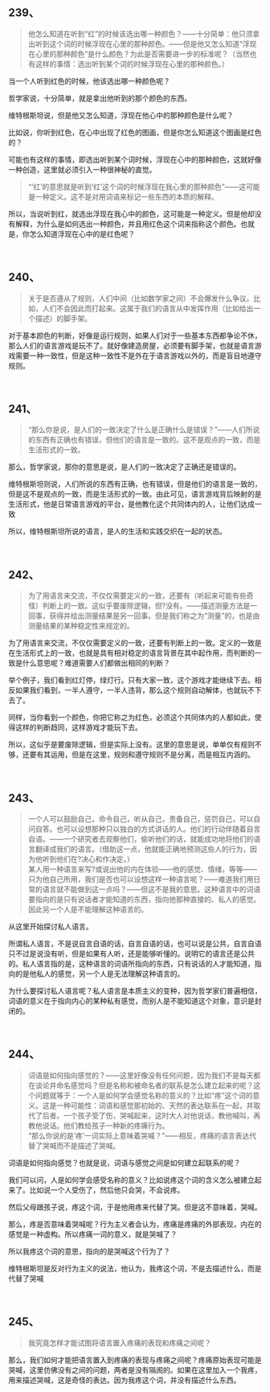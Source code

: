 <h2>239、</h2><blockquote data-pid="n5SgOpHp">他怎么知道在听到“红”的时候该选出哪一种颜色？——十分简单：他只须拿出听到这个词的时候浮现在心里的那种颜色。——但是他又怎么知道“浮现在心里的那种颜色”是什么颜色？为此是否需要进一步的标准呢？（当然也有这样的事情：选出听到某个词的时候浮现在心里的那种颜色。）</blockquote><p data-pid="b9VSAi5f">当一个人听到红色的时候，他该选出哪一种颜色呢？</p><p data-pid="3Hqw4Lu7">哲学家说，十分简单，就是拿出他听到的那个颜色的东西。</p><p data-pid="GaEIjKTF">维特根斯坦说，但是他又怎么知道，浮现在他心中的那种颜色是什么呢？</p><p data-pid="svOYT1lI">比如说，你听到红色，在心中出现了红色的图画，但是你怎么知道这个图画是红色的？</p><p data-pid="cI5qMIPE">可能也有这样的事情，即选出听到某个词时候，浮现在心中的那种颜色，这就好像一种创造，这里就必须引入一种很神秘的直觉。</p><blockquote data-pid="jCaoXml4">“‘红’的意思就是听到‘红’这个词的时候浮现在我心里的那种颜色”——这可能是一种定义。这不是对用词语来标记一些东西的本质的解释。</blockquote><p data-pid="IWv-ll9z">所以，当说听到红，就选出浮现在我心中的颜色，这可能是一种定义。但是他却没有解释，为什么是如何选出一种颜色，并且用红色这个词来指称这个颜色。也就是，你怎么知道浮现在心中的是红色呢？</p><p><br></p><h2>240、</h2><blockquote data-pid="sclpExlU">关于是否遵从了规则，人们中间（比如数学家之间）不会爆发什么争议。比如，人们不会因此而打起来。这属于我们的语言从中发挥作用（比如给出一个描述）的脚手架。</blockquote><p data-pid="U1e1HbtL">对于基本颜色的判断，好像是运行规则，如果人们对于一些基本东西都争论不休，那么人们的语言游戏是玩不了。就好像建造房屋，必须要有脚手架，也就是语言游戏需要一种一致性，但是这种一致性不是外在于语言游戏以外的，而是盲目地遵守规则。</p><p><br></p><h2>241、</h2><blockquote data-pid="_QYPfq7C">“那么你是说，是人们的一致决定了什么是正确什么是错误？”——人们所说的东西有正确也有错误，但他们的语言是一致的。这不是观点的一致，而是生活形式的一致。</blockquote><p data-pid="63LC6hDr">那么，哲学家说，那你的意思是说，是人们的一致决定了正确还是错误的。</p><p data-pid="X09Y2M_W">维特根斯坦则说，人们所说的东西有正确，也有错误，但是他们的语言是一致的，但是这不是观点的一致，而是生活形式的一致。由此可见，语言游戏背后映射的是生活形式，他是日常语言游戏的平台，是他教化这个共同体内的人，让他们达成一致</p><p data-pid="eGkyXC-F">所以，维特根斯坦所说的语言，是人的生活和实践交织在一起的状态。</p><p><br></p><h2>242、</h2><blockquote data-pid="xbWuzwDr">为了用语言来交流，不仅仅需要定义的一致，还要有（听起来可能有些奇怪）判断上的一致。这似乎要废除逻辑，但?没有。——描述测量方法是一回事，获得并给出测量结果是另一回事。但是我们称之为“测量”的，也是由测量结果的某种稳定性来规定的。</blockquote><p data-pid="QSkO3InI">为了用语言来交流，不仅仅需要定义的一致，还要有判断上的一致。定义的一致是在生活形式上的一致，也就是具有相对稳定的语言背景在其中起作用，而判断的一致是什么意思呢？难道需要人们都做出相同的判断？</p><p data-pid="z5bipy3j">举个例子，我们看到红灯停，绿灯行。只有大家一致，这个游戏才能继续下去。相反如果我们看到，一半人遵守，一半人违背，那么这个规则自动解体，也就玩不下去了。</p><p data-pid="frSyD2oa">同样，当你看到一个颜色，你把它称之为红色，必须这个共同体内的人都如此，使得这样的判断趋同，这样游戏才能玩下去。</p><p data-pid="2tSwBQFQ">所以，这似乎是要废除逻辑，但是实际上没有。这里的意思是说，单单仅有规则不够，还要有其运用，但是在这里，规则和遵守规则不是分离，而是相互内涵的。</p><p><br></p><h2>243、</h2><blockquote data-pid="PNW8wHX_">一个人可以鼓励自己，命令自己，听从自己，责备自己，惩罚自己，可以自问自答。也可以设想那种只以独白的方式讲话的人。他们的行动伴随着自言自语。——一个研究者去观察他们，偷听他们的话，就能成功地将他们的语言翻译成我们的语言。（借助这一点，他就能正确地预测这些人的行为，因为他听到他们在?决心和作决定。）<br>某人用一种语言来写?或说出他的内在体验——他的感觉、情绪，等等——只为他自己所用，我们是否也可以设想这样一种语言呢？——难道我们用日常的语言就不能做到这一点吗？——但这不是我的意思。这种语言中的词语要指向的是只有说话者才能知道的东西，指向他那种直接的、私人的感觉。因此另一个人是不能理解这种语言的。</blockquote><p data-pid="zl-KtyxO">从这里开始探讨私人语言。</p><p data-pid="S-qH5TXp">所谓私人语言，不是说自言自语的话，自言自语的话，也可以说是公共，自言自语只不过是说没有听，但是如果有人听，还是能够听懂的。说明它的语言还是公共的。私人语言指的是，这种语言的词语所指向的东西，只有说话的人才能知道，指向的是他私人的感觉，另一个人是无法理解这种语言的。</p><p data-pid="R_CMrJDp">为什么要探讨私人语言呢？私人语言是本质主义的变种，因为哲学家们普遍相信，词语的意义在于指向内心的某种私有感觉，而别人是不能知道这个对象，意识是封闭的。</p><p><br></p><h2>244、</h2><blockquote data-pid="i94fgojU">词语是如何指向感觉的？——这里好像没有任何问题，因为我们不是每天都在谈论并命名感觉吗？但是名称和被命名者的联系是怎么建立起来的呢？这个问题就等于：一个人是如何学会感觉名称的意义的？比如“疼”这个词的意义。这是一种可能性：词语和感觉那初始的、天然的表达联系在一起，并取代了后者。一个孩子受了伤，哭喊起来，这时大人对他说话，教他喊叫，再教他说话。他们教给孩子一种新的疼痛行为。<br>“那么你说的是‘疼’一词实际上意味着哭喊？”——相反，疼痛的语言表达代替了哭喊而不是描述了哭喊。</blockquote><p data-pid="1XtePAqS">词语是如何指向感觉？也就是说，词语与感觉之间是如何建立起联系的呢？</p><p data-pid="BdLa6XgW">我们可以问，人是如何学会感受名称的意义？比如说疼这个词的含义怎么被建立起来了。比如说一个人受伤了，然后他只会哭，不会说疼。</p><p data-pid="Wa1iZ62A">然后父母跟孩子说，疼这个词，于是他用疼来代替了哭。但是这不意味着，哭喊。</p><p data-pid="EWlWeWWK">那么，疼是否意味着哭喊呢？行为主义者会认为，疼痛是疼痛的外部表现，内在的感觉是一种虚构。所以疼痛一词的意义，就是哭喊了？</p><p data-pid="YCfqYR7e">所以我疼这个词的意思，指向的是哭喊这个行为了？</p><p data-pid="hYYnF5SS">维特根斯坦是反对行为主义的说法，他认为，我疼这个词，不是去描述什么，而是代替了哭喊</p><p><br></p><h2>245、</h2><blockquote data-pid="a39tTKqn">我究竟怎样才能试图将语言置入疼痛的表现和疼痛之间呢？</blockquote><p data-pid="vo86MMHe">那么，我们如何才能把语言置入到疼痛的表现与疼痛之间呢？疼痛原始表现可能是哭喊，这里仿佛没有之间的问题，两者是没有隔阂的。如果在这里加入一个我疼，用来描述哭喊，这是奇怪的表达。因为我疼这个词，并没有描述什么东西。</p><p></p>